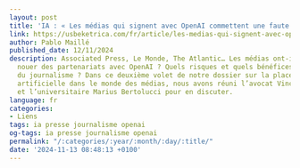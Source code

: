 ```yaml
---
layout: post
title: 'IA : « Les médias qui signent avec OpenAI commettent une faute morale »'
link: https://usbeketrica.com/fr/article/les-medias-qui-signent-avec-openai-commettent-une-faute-morale
author: Pablo Maillé
published_date: 12/11/2024
description: Associated Press, Le Monde, The Atlantic… Les médias ont-ils raison de
  nouer des partenariats avec OpenAI ? Quels risques et quels bénéfices pour le futur
  du journalisme ? Dans ce deuxième volet de notre dossier sur la place de l’intelligence
  artificielle dans le monde des médias, nous avons réuni l’avocat Vincent Fauchoux
  et l’universitaire Marius Bertolucci pour en discuter.
language: fr
categories:
- Liens
tags: ia presse journalisme openai
og-tags: ia presse journalisme openai
permalink: "/:categories/:year/:month/:day/:title/"
date: '2024-11-13 08:48:13 +0100'
---
```

